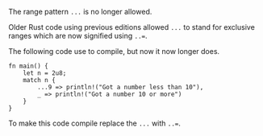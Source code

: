 The range pattern `...` is no longer allowed.

Older Rust code using previous editions allowed `...` to stand for exclusive
ranges which are now signified using `..=`.

The following code use to compile, but now it now longer does.

```no_run
fn main() {
    let n = 2u8;
    match n {
        ...9 => println!("Got a number less than 10"),
        _ => println!("Got a number 10 or more")
    }
}
```

To make this code compile replace the `...` with `..=`.
